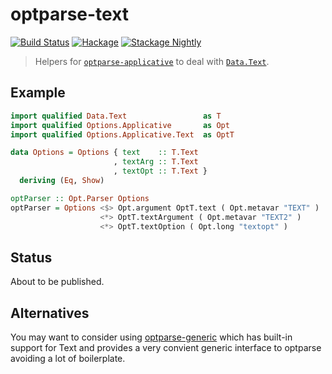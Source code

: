 # optparse-text
[![Build Status](https://travis-ci.org/passy/optparse-text.svg?branch=master)](https://travis-ci.org/passy/optparse-text)
[![Hackage](http://img.shields.io/hackage/v/optparse-text.svg)](https://hackage.haskell.org/package/optparse-text)
[![Stackage Nightly](http://stackage.org/package/optparse-text/badge/nightly)](http://stackage.org/nightly/package/optparse-text)


> Helpers for
> [`optparse-applicative`](https://hackage.haskell.org/package/optparse-applicative)
> to deal with [`Data.Text`](https://hackage.haskell.org/package/text).

## Example

```haskell
import qualified Data.Text                 as T
import qualified Options.Applicative       as Opt
import qualified Options.Applicative.Text  as OptT

data Options = Options { text    :: T.Text
                       , textArg :: T.Text
                       , textOpt :: T.Text }
  deriving (Eq, Show)

optParser :: Opt.Parser Options
optParser = Options <$> Opt.argument OptT.text ( Opt.metavar "TEXT" )
                    <*> OptT.textArgument ( Opt.metavar "TEXT2" )
                    <*> OptT.textOption ( Opt.long "textopt" )
```

## Status

About to be published.

## Alternatives

You may want to consider using
[optparse-generic](https://github.com/Gabriel439/Haskell-Optparse-Generic-Library)
which has built-in support for Text and provides a very convient generic
interface to optparse avoiding a lot of boilerplate.

